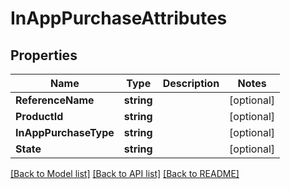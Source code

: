 # InAppPurchaseAttributes

## Properties

Name | Type | Description | Notes
------------ | ------------- | ------------- | -------------
**ReferenceName** | **string** |  | [optional] 
**ProductId** | **string** |  | [optional] 
**InAppPurchaseType** | **string** |  | [optional] 
**State** | **string** |  | [optional] 

[[Back to Model list]](../README.md#documentation-for-models) [[Back to API list]](../README.md#documentation-for-api-endpoints) [[Back to README]](../README.md)


